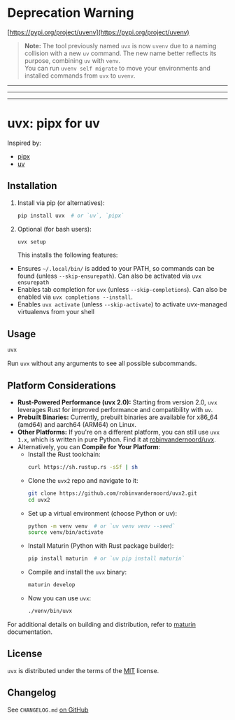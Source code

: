 
# Deprecation Warning

[https://pypi.org/project/uvenv](https://pypi.org/project/uvenv)

> **Note:** The tool previously named `uvx` is now `uvenv` due to a naming collision with a new `uv` command. The new name
> better reflects its purpose, combining `uv` with `venv`.  
> You can run `uvenv self migrate` to move your environments and installed commands from `uvx` to `uvenv`.


---

---

---

# uvx: pipx for uv

Inspired by:

- [pipx](https://github.com/pypa/pipx)
- [uv](https://github.com/astral-sh/uv)

## Installation

1. Install via pip (or alternatives):
    ```bash
    pip install uvx  # or `uv`, `pipx`
    ```

2. Optional (for bash users):
      ```bash
      uvx setup
      ```

   This installs the following features:

- Ensures `~/.local/bin/` is added to your PATH, so commands can be found (unless `--skip-ensurepath`). Can also be
  activated via `uvx ensurepath`
- Enables tab completion for `uvx` (unless `--skip-completions`). Can also be enabled via `uvx completions --install`.
- Enables `uvx activate` (unless `--skip-activate`) to activate uvx-managed virtualenvs from your shell

## Usage

```bash
uvx
```

Run `uvx` without any arguments to see all possible subcommands.

## Platform Considerations

- **Rust-Powered Performance (uvx 2.0):** Starting from version 2.0, `uvx` leverages Rust for improved performance and
  compatibility with `uv`.
- **Prebuilt Binaries:** Currently, prebuilt binaries are available for x86_64 (amd64) and aarch64 (ARM64) on Linux.
- **Other Platforms:** If you're on a different platform, you can still use `uvx 1.x`, which is written in pure Python.
  Find it at [robinvandernoord/uvx](https://github.com/robinvandernoord/uvx).
- Alternatively, you can **Compile for Your Platform**:
    - Install the Rust toolchain:
        ```bash
        curl https://sh.rustup.rs -sSf | sh
        ```
    - Clone the `uvx2` repo and navigate to it:
        ```bash
        git clone https://github.com/robinvandernoord/uvx2.git
        cd uvx2
        ```
    - Set up a virtual environment (choose Python or uv):
        ```bash
        python -m venv venv  # or `uv venv venv --seed`
        source venv/bin/activate
        ```
    - Install Maturin (Python with Rust package builder):
        ```bash
        pip install maturin  # or `uv pip install maturin`
        ```
    - Compile and install the `uvx` binary:
        ```bash
        maturin develop
        ```
    - Now you can use `uvx`:
        ```bash
        ./venv/bin/uvx
        ```

For additional details on building and distribution, refer to [maturin](https://www.maturin.rs/distribution)
documentation.

## License

`uvx` is distributed under the terms of the [MIT](https://spdx.org/licenses/MIT.html) license.

## Changelog

See `CHANGELOG.md` [on GitHub](https://github.com/robinvandernoord/uvx2/blob/master/CHANGELOG.md)
